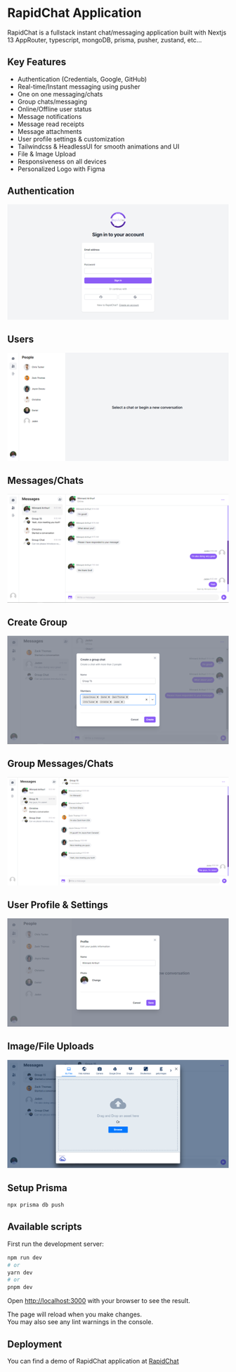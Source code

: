 # RapidChat Application

RapidChat is a fullstack instant chat/messaging application built with Nextjs 13 AppRouter, typescript, mongoDB, prisma, pusher, zustand, etc...

## Key Features
- Authentication (Credentials, Google, GitHub)
- Real-time/Instant messaging using pusher  
- One on one messaging/chats
- Group chats/messaging
- Online/Offline user status
- Message notifications
- Message read receipts
- Message attachments
- User profile settings & customization
- Tailwindcss & HeadlessUI for smooth animations and UI
- File & Image Upload
- Responsiveness on all devices
- Personalized Logo with Figma

## Authentication
![Authentication](./public/images/demo/auth.png)

## Users
![Users](./public/images/demo/People.png)

## Messages/Chats
![Messages](./public/images/demo/Message.PNG)

## Create Group 
![Group](./public/images/demo/create-group-chat.PNG)

## Group Messages/Chats
![Group](./public/images/demo/group%20messages.PNG)

## User Profile & Settings
![User Profile and Settings](./public/images/demo/user-profile.png)

## Image/File Uploads
![Image Upload](./public/images/demo/image-upload.PNG)


## Setup Prisma
```bash 
npx prisma db push
```

## Available scripts

First run the development server:

```bash
npm run dev
# or
yarn dev
# or
pnpm dev
```

Open [http://localhost:3000](http://localhost:3000) with your browser to see the result.

The page will reload when you make changes.\
You may also see any lint warnings in the console.

## Deployment

You can find a demo of RapidChat application at [RapidChat](https://rapidchat-sigma.vercel.app/)

